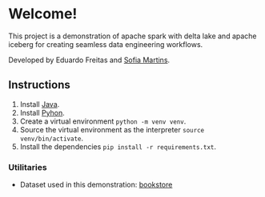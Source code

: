 # Welcome!

This project is a demonstration of apache spark with delta lake and apache iceberg for creating seamless data engineering workflows.

Developed by Eduardo Freitas and [Sofia Martins](https://github.com/SofiaMartinslv).

## Instructions

1. Install [Java](https://www.oracle.com/java/technologies/downloads/).
2. Install [Pyhon](https://www.python.org/downloads/).
3. Create a virtual environment ``` python -m venv venv ```.
4. Source the virtual environment as the interpreter ``` source venv/bin/activate ```.
5. Install the dependencies ``` pip install -r requirements.txt ```.

### Utilitaries
- Dataset used in this demonstration: [bookstore](https://www.kaggle.com/datasets/bishop36/bookstore?resource=download)
